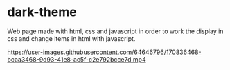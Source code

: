 # dark-theme
Web page made with html, css and javascript in order to work the display in css and change items in html with javascript.

https://user-images.githubusercontent.com/64646796/170836468-bcaa3468-9d93-41e8-ac5f-c2e792bcce7d.mp4

